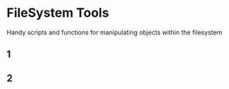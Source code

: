 # FileSystem Tools

Handy scripts and functions for manipulating objects within the filesystem

## 1


## 2

